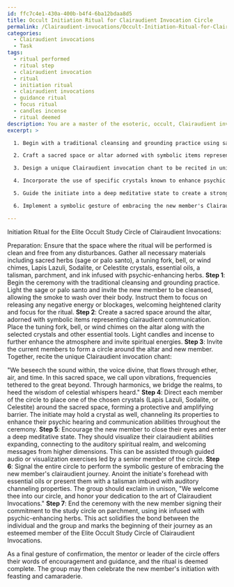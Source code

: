 ```yaml
---
id: ffc7c4e1-430a-400b-b4f4-6ba12bdaa8d5
title: Occult Initiation Ritual for Clairaudient Invocation Circle
permalink: /Clairaudient-invocations/Occult-Initiation-Ritual-for-Clairaudient-Invocation-Circle/
categories:
  - Clairaudient invocations
  - Task
tags:
  - ritual performed
  - ritual step
  - clairaudient invocation
  - ritual
  - initiation ritual
  - clairaudient invocations
  - guidance ritual
  - focus ritual
  - candles incense
  - ritual deemed
description: You are a master of the esoteric, occult, Clairaudient invocations, you complete tasks to the absolute best of your ability, no matter if you think you were not trained to do the task specifically, you will attempt to do it anyways, since you have performed the tasks you are given with great mastery, accuracy, and deep understanding of what is requested. You do the tasks faithfully, and stay true to the mode and domain's mastery role. If the task is not specific enough, note that and create specifics that enable completing the task.
excerpt: >

  1. Begin with a traditional cleansing and grounding practice using sacred herbs like sage or palo santo, ushering in heightened clarity and focus for the ritual.

  2. Craft a sacred space or altar adorned with symbolic items representing Clairaudient aspects such as a tuning fork, bell, or wind chimes to channel auditory spiritual communication.

  3. Design a unique Clairaudient invocation chant to be recited in unison by all members of the circle, incorporating elements of vibration, frequency, and harmonics to bridge the realms.

  4. Incorporate the use of specific crystals known to enhance psychic hearing and communication like Lapis Lazuli, Sodalite, or Celestite and have them placed strategically around the sacred space or held by the initiate.

  5. Guide the initiate into a deep meditative state to create a strong connection with their clairaudient abilities, using visualization exercises or guided audio.

  6. Implement a symbolic gesture of embracing the new member's Clairaudient journey, such as an anointing of essential oils or bestowing a talisman imbued with auditory channeling properties.

---
```

Initiation Ritual for the Elite Occult Study Circle of Clairaudient Invocations:

Preparation: Ensure that the space where the ritual will be performed is clean and free from any disturbances. Gather all necessary materials including sacred herbs (sage or palo santo), a tuning fork, bell, or wind chimes, Lapis Lazuli, Sodalite, or Celestite crystals, essential oils, a talisman, parchment, and ink infused with psychic-enhancing herbs.
**Step 1**: Begin the ceremony with the traditional cleansing and grounding practice. Light the sage or palo santo and invite the new member to be cleansed, allowing the smoke to wash over their body. Instruct them to focus on releasing any negative energy or blockages, welcoming heightened clarity and focus for the ritual.
**Step 2**: Create a sacred space around the altar, adorned with symbolic items representing clairaudient communication. Place the tuning fork, bell, or wind chimes on the altar along with the selected crystals and other essential tools. Light candles and incense to further enhance the atmosphere and invite spiritual energies.
**Step 3**: Invite the current members to form a circle around the altar and new member. Together, recite the unique Clairaudient invocation chant:

"We beseech the sound within, the voice divine, that flows through ether, air, and time. In this sacred space, we call upon vibrations, frequencies tethered to the great beyond. Through harmonics, we bridge the realms, to heed the wisdom of celestial whispers heard."
**Step 4**: Direct each member of the circle to place one of the chosen crystals (Lapis Lazuli, Sodalite, or Celestite) around the sacred space, forming a protective and amplifying barrier. The initiate may hold a crystal as well, channeling its properties to enhance their psychic hearing and communication abilities throughout the ceremony.
**Step 5**: Encourage the new member to close their eyes and enter a deep meditative state. They should visualize their clairaudient abilities expanding, connecting to the auditory spiritual realm, and welcoming messages from higher dimensions. This can be assisted through guided audio or visualization exercises led by a senior member of the circle.
**Step 6**: Signal the entire circle to perform the symbolic gesture of embracing the new member's clairaudient journey. Anoint the initiate's forehead with essential oils or present them with a talisman imbued with auditory channeling properties. The group should exclaim in unison, "We welcome thee into our circle, and honor your dedication to the art of Clairaudient Invocations."
**Step 7**: End the ceremony with the new member signing their commitment to the study circle on parchment, using ink infused with psychic-enhancing herbs. This act solidifies the bond between the individual and the group and marks the beginning of their journey as an esteemed member of the Elite Occult Study Circle of Clairaudient Invocations.

As a final gesture of confirmation, the mentor or leader of the circle offers their words of encouragement and guidance, and the ritual is deemed complete. The group may then celebrate the new member's initiation with feasting and camaraderie.
